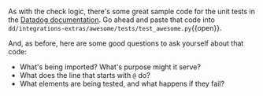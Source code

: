 As with the check logic, there's some great sample code for the unit tests in the [Datadog documentation](https://docs.datadoghq.com/developers/integrations/new_check_howto/#writing-tests). Go ahead and paste that code into `dd/integrations-extras/awesome/tests/test_awesome.py`{{open}}.

And, as before, here are some good questions to ask yourself about that code:
- What's being imported? What's purpose might it serve?
- What does the line that starts with `@` do?
- What elements are being tested, and what happens if they fail?
